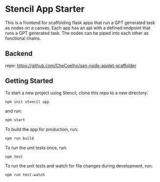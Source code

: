 # Stencil App Starter

This is a frontend for scaffolding flask apps that run a GPT generated task as nodes on a canvas. Each app has an api with a defined endpoint that runs a GPT generated task. The nodes can be piped into each other as functional chains.

## Backend 

repo: https://github.com/CheCoelho/san-node-applet-scaffolder

## Getting Started

To start a new project using Stencil, clone this repo to a new directory:

```bash
npm init stencil app
```

and run:

```bash
npm start
```

To build the app for production, run:

```bash
npm run build
```

To run the unit tests once, run:

```
npm test
```

To run the unit tests and watch for file changes during development, run:

```
npm run test.watch
```
